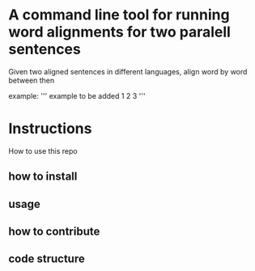# A command line tool for running word alignments for two paralell sentences
Given two aligned sentences in different languages, align word by word between then


example:
'''
	example to be added
	1 2 3
'''


# Instructions 
How to use this repo
## how to install

## usage

## how to contribute

## code structure

